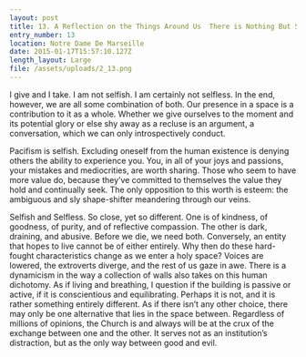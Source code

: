 ```yaml
---
layout: post
title: 13. A Reflection on the Things Around Us  There is Nothing But Sky
entry_number: 13
location: Notre Dame De Marseille
date: 2015-01-17T15:57:10.127Z
length_layout: Large
file: /assets/uploads/2_13.png
---
```

I give and I take. I am not selfish. I am certainly not selfless. In the end, however, we are all some combination of both. Our presence in a space is a contribution to it as a whole. Whether we give ourselves to the moment and its potential glory or else shy away as a recluse is an argument, a conversation, which we can only introspectively conduct. 

Pacifism is selfish. Excluding oneself from the human existence is denying others the ability to experience you. You, in all of your joys and passions, your mistakes and mediocrities, are worth sharing. Those who seem to have more value do, because they’ve committed to themselves the value they hold and continually seek. The only opposition to this worth is esteem: the ambiguous and sly shape-shifter meandering through our veins. 

Selfish and Selfless. So close, yet so different. One is of kindness, of goodness, of purity, and of reflective compassion. The other is dark, draining, and abusive. Before we die, we need both. Conversely, an entity that hopes to live cannot be of either entirely. Why then do these hard-fought characteristics change as we enter a holy space? Voices are lowered, the extroverts diverge, and the rest of us gaze in awe. There is a dynamicism in the way a collection of walls also takes on this human dichotomy. As if living and breathing, I question if the building is passive or active, if it is conscientious and equilibrating. Perhaps it is not, and it is rather something entirely different. As if there isn’t any other choice, there may only be one alternative that lies in the space between. Regardless of millions of opinions, the Church is and always will be at the crux of the exchange between one and the other. It serves not as an institution’s distraction, but as the only way between good and evil.